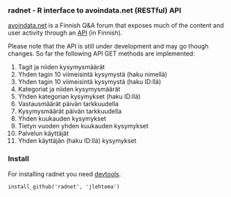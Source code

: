 ### radnet - R interface to avoindata.net (RESTful) API

[avoindata.net](http://avoindata.net/) is a Finnish Q&A forum that exposes much of the content and user activity through an [API](http://avoindata.net/dashboard/api/v1/) (in Finnish).

Please note that the API is still under development and may go though changes.
So far the following API GET methods are implemented:  

1. Tagit ja niiden kysymysmäärät
2. Yhden tagin 10 viimeisintä kysymystä (haku nimellä)
3. Yhden tagin 10 viimeisintä kysymystä (haku ID:llä)
4. Kategoriat ja niiden kysymysmäärät
5. Yhden kategorian kysymykset (haku ID:llä)
6. Vastausmäärät päivän tarkkuudella
7. Kysymysmäärät päivän tarkkuudella
8. Yhden kuukauden kysymykset
9. Tietyn vuoden yhden kuukauden kysymykset
10. Palvelun käyttäjät
11. Yhden käyttäjän (haku ID:llä) kysymykset

### Install

For installing radnet you need [devtools](https://github.com/hadley/devtools).

```
install_github('radnet', 'jlehtoma')
```
